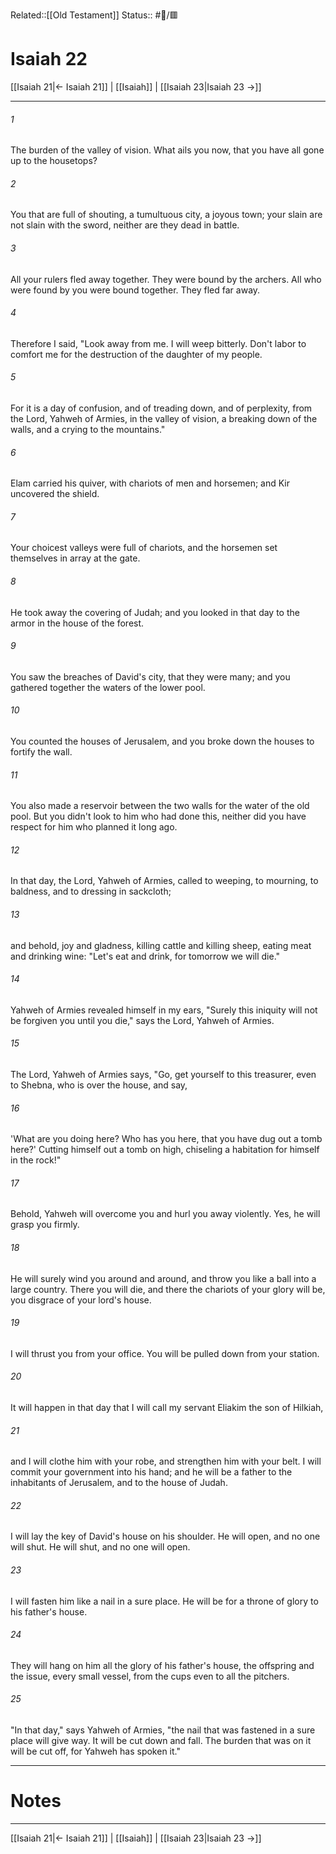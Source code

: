 Related::[[Old Testament]]
Status:: #📖/🟥
# Isaiah 22

[[Isaiah 21|← Isaiah 21]] | [[Isaiah]] | [[Isaiah 23|Isaiah 23 →]]
***



###### 1 
The burden of the valley of vision. What ails you now, that you have all gone up to the housetops? 

###### 2 
You that are full of shouting, a tumultuous city, a joyous town; your slain are not slain with the sword, neither are they dead in battle. 

###### 3 
All your rulers fled away together. They were bound by the archers. All who were found by you were bound together. They fled far away. 

###### 4 
Therefore I said, "Look away from me. I will weep bitterly. Don't labor to comfort me for the destruction of the daughter of my people. 

###### 5 
For it is a day of confusion, and of treading down, and of perplexity, from the Lord, Yahweh of Armies, in the valley of vision, a breaking down of the walls, and a crying to the mountains." 

###### 6 
Elam carried his quiver, with chariots of men and horsemen; and Kir uncovered the shield. 

###### 7 
Your choicest valleys were full of chariots, and the horsemen set themselves in array at the gate. 

###### 8 
He took away the covering of Judah; and you looked in that day to the armor in the house of the forest. 

###### 9 
You saw the breaches of David's city, that they were many; and you gathered together the waters of the lower pool. 

###### 10 
You counted the houses of Jerusalem, and you broke down the houses to fortify the wall. 

###### 11 
You also made a reservoir between the two walls for the water of the old pool. But you didn't look to him who had done this, neither did you have respect for him who planned it long ago. 

###### 12 
In that day, the Lord, Yahweh of Armies, called to weeping, to mourning, to baldness, and to dressing in sackcloth; 

###### 13 
and behold, joy and gladness, killing cattle and killing sheep, eating meat and drinking wine: "Let's eat and drink, for tomorrow we will die." 

###### 14 
Yahweh of Armies revealed himself in my ears, "Surely this iniquity will not be forgiven you until you die," says the Lord, Yahweh of Armies. 

###### 15 
The Lord, Yahweh of Armies says, "Go, get yourself to this treasurer, even to Shebna, who is over the house, and say, 

###### 16 
'What are you doing here? Who has you here, that you have dug out a tomb here?' Cutting himself out a tomb on high, chiseling a habitation for himself in the rock!" 

###### 17 
Behold, Yahweh will overcome you and hurl you away violently. Yes, he will grasp you firmly. 

###### 18 
He will surely wind you around and around, and throw you like a ball into a large country. There you will die, and there the chariots of your glory will be, you disgrace of your lord's house. 

###### 19 
I will thrust you from your office. You will be pulled down from your station. 

###### 20 
It will happen in that day that I will call my servant Eliakim the son of Hilkiah, 

###### 21 
and I will clothe him with your robe, and strengthen him with your belt. I will commit your government into his hand; and he will be a father to the inhabitants of Jerusalem, and to the house of Judah. 

###### 22 
I will lay the key of David's house on his shoulder. He will open, and no one will shut. He will shut, and no one will open. 

###### 23 
I will fasten him like a nail in a sure place. He will be for a throne of glory to his father's house. 

###### 24 
They will hang on him all the glory of his father's house, the offspring and the issue, every small vessel, from the cups even to all the pitchers. 

###### 25 
"In that day," says Yahweh of Armies, "the nail that was fastened in a sure place will give way. It will be cut down and fall. The burden that was on it will be cut off, for Yahweh has spoken it."

---
# Notes


***
[[Isaiah 21|← Isaiah 21]] | [[Isaiah]] | [[Isaiah 23|Isaiah 23 →]]
